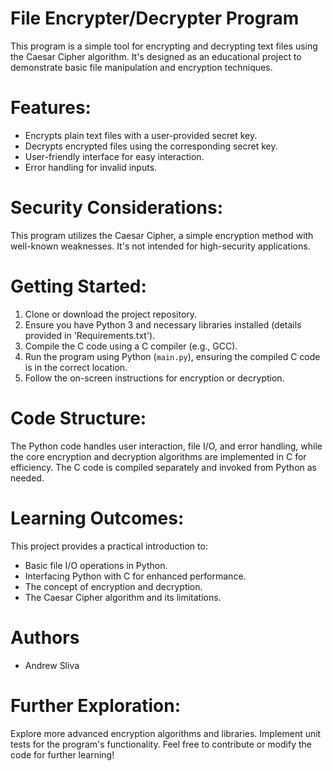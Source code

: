 # File Encrypter/Decrypter Program

This program is a simple tool for encrypting and decrypting text files using the Caesar Cipher algorithm. It's designed as an educational project to demonstrate basic file manipulation and encryption techniques.

# Features:

- Encrypts plain text files with a user-provided secret key.
- Decrypts encrypted files using the corresponding secret key.
- User-friendly interface for easy interaction.
- Error handling for invalid inputs.

# Security Considerations:

This program utilizes the Caesar Cipher, a simple encryption method with well-known weaknesses. It's not intended for high-security applications.

# Getting Started:

1. Clone or download the project repository.
2. Ensure you have Python 3 and necessary libraries installed (details provided in 'Requirements.txt').
3. Compile the C code using a C compiler (e.g., GCC).
4. Run the program using Python (`main.py`), ensuring the compiled C code is in the correct location.
5. Follow the on-screen instructions for encryption or decryption.

# Code Structure:

The Python code handles user interaction, file I/O, and error handling, while the core encryption and decryption algorithms are implemented in C for efficiency. The C code is compiled separately and invoked from Python as needed.

# Learning Outcomes:

This project provides a practical introduction to:

- Basic file I/O operations in Python.
- Interfacing Python with C for enhanced performance.
- The concept of encryption and decryption.
- The Caesar Cipher algorithm and its limitations.

# Authors
- Andrew Sliva

# Further Exploration:
Explore more advanced encryption algorithms and libraries.
Implement unit tests for the program's functionality.
Feel free to contribute or modify the code for further learning!

